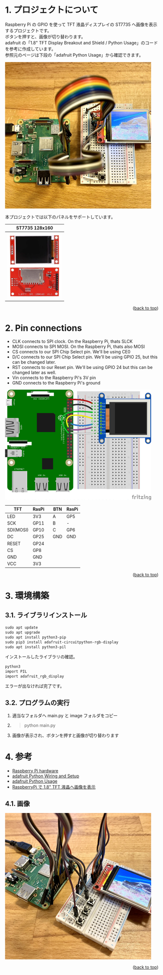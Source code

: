 <a name="readme-top"></a>

<!-- ABOUT THE PROJECT -->

# 1. プロジェクトについて

Raspberry Pi の GPIO を使って TFT 液晶ディスプレイの ST7735 へ画像を表示するプロジェクトです。  
ボタンを押すと、画像が切り替わります。  
adafruit の「1.8" TFT Display Breakout and Shield / Python Usage」のコードを参考に作成しています。  
参照元のページは下段の「adafruit Python Usage」から確認できます。

<img src="./image/IMG_ST7735_4028.jpeg" width="480">

本プロジェクトでは以下のパネルをサポートしています。

| ST7735 128x160                                    |
| ------------------------------------------------- |
| <img src="./docs/ST7735-128x160.jpg" width="180"> |

<p align="right">(<a href="#readme-top">back to top</a>)</p>

# 2. Pin connections

- CLK connects to SPI clock. On the Raspberry Pi, thats SLCK
- MOSI connects to SPI MOSI. On the Raspberry Pi, thats also MOSI
- CS connects to our SPI Chip Select pin. We'll be using CE0
- D/C connects to our SPI Chip Select pin. We'll be using GPIO 25, but this can be changed later.
- RST connects to our Reset pin. We'll be using GPIO 24 but this can be changed later as well.
- Vin connects to the Raspberry Pi's 3V pin
- GND connects to the Raspberry Pi's ground

<img src="./docs/wiring-diagram.jpg" width="480">

| TFT       | RasPi |     | BTN | RasPi |
| --------- | ----- | --- | --- | ----- |
| LED       | 3V3   |     | A   | GP5   |
| SCK       | GP11  |     | B   | -     |
| SDI(MOSI) | GP10  |     | C   | GP6   |
| DC        | GP25  |     | GND | GND   |
| RESET     | GP24  |     |     |       |
| CS        | GP8   |     |     |       |
| GND       | GND   |     |     |       |
| VCC       | 3V3   |     |     |       |

<p align="right">(<a href="#readme-top">back to top</a>)</p>

# 3. 環境構築

## 3.1. ライブラリインストール

```Shell
sudo apt update
sudo apt upgrade
sudo apt install python3-pip
sudo pip3 install adafruit-circuitpython-rgb-display
sudo apt install python3-pil
```

インストールしたライブラリの確認。

```Shell
python3
import PIL
import adafruit_rgb_display
```

エラーが出なければ完了です。

## 3.2. プログラムの実行

1. 適当なフォルダへ main.py と image フォルダをコピー
1. > python main.py
1. 画像が表示され、ボタンを押すと画像が切り替わります

# 4. 参考

- [Raspberry Pi hardware](https://www.raspberrypi.com/documentation/computers/raspberry-pi.html)
- [adafruit Python Wiring and Setup](https://learn.adafruit.com/1-8-tft-display/python-wiring-and-setup)
- [adafruit Python Usage](https://learn.adafruit.com/1-8-tft-display/python-usage)
- [RaspberryPi で 1.8" TFT 液晶へ画像を表示](https://qiita.com/wy0727_betch/items/1da0208120adb98f7981)

## 4.1. 画像

<img src="./image/IMG_ST7735_4030.jpeg" width="480">

<p align="right">(<a href="#readme-top">back to top</a>)</p>
